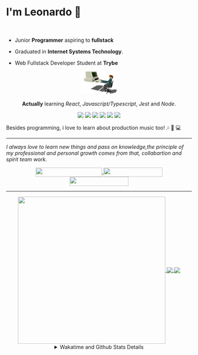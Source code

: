 # I'm Leonardo 🌈
<p align="center">
<img src="https://upload.wikimedia.org/wikipedia/en/thumb/0/05/Flag_of_Brazil.svg/1200px-Flag_of_Brazil.svg.png" width=20 height=15 / >
<img src="https://upload.wikimedia.org/wikipedia/commons/2/2b/Bandeira_do_estado_de_S%C3%A3o_Paulo.svg" width=20 height=15 / >
</p>

- Junior <b>Programmer</b> aspiring to <b>fullstack</b>

- Graduated in <b>Internet Systems Technology</b>.

- Web Fullstack Developer Student at <b>Trybe</b>

<div align="center">

<img src="./img/computer.gif" width="100px">

**Actually** learning _React_, _Javascript/Typescript_, _Jest_ and  _Node_. 

</div>
       
<p align="center">
<img src="https://badges.aleen42.com/src/react.svg">
<img src="https://badges.aleen42.com/src/redux.svg"> 
<img src="https://badges.aleen42.com/src/javascript.svg">
<img src="https://badges.aleen42.com/src/typescript.svg">
<img src="https://badges.aleen42.com/src/jest_1.svg">
<img src="https://badges.aleen42.com/src/node.svg">
<br>
</p>

Besides programming, i love to learn about production music too! :notes: :musical_keyboard: :computer:

* * *

<i>I always love to learn new things and pass on knowledge,the principle of my professional and personal growth comes from that, collabartion and spirit team work.</i><br>

<div align="center">
       
<a href="https://www.linkedin.com/in/lcds90/">
  <img align="center" src="https://img.shields.io/static/v1?logo=linkedin&label=linkedin&message=lcds90&color=blue&style=for-the-badge" height=25 width=180/>
</a>
<a href="http://lcds.me">
  <img align="center" src="https://img.shields.io/static/v1?&label=Portflio&message=site&color=green&style=for-the-badge" height=25 width=160/>
</a>
<a href="mailto:lcds90@gmail.com">
  <img align="center" src="https://img.shields.io/static/v1?&logo=gmail&label=Send&message=Email&color=red&style=for-the-badge" height=25 width=160/>
</a>
       
</div>

* * *

<div align="center">
<a href="https://wakatime.com/@lcds90">
  <img align="center" src="https://github-readme-stats.vercel.app/api/top-langs/?username=lcds90&langs_count=10&theme=gruvbox&layout=compact&include_all_commits=true" height="400px" width="400px"/>
</a>
<a href="https://wakatime.com/@lcds90">
  <img align="center" src="https://github-readme-stats.vercel.app/api?username=lcds90&count_private=true&theme=gruvbox"/>
</a>
<a href="https://wakatime.com/@lcds90">
  <img align="center" src="https://github-readme-stats.vercel.app/api/wakatime?username=lcds90&theme=gruvbox&layout=compact"/>
</a>
       
<details>
       <summary>Wakatime and Github Stats Details</summary>
       <div align="justify">
              
<!--START_SECTION:waka-->
![Profile Views](http://img.shields.io/badge/Profile%20Views-36-blue)

**🐱 My GitHub Data** 

> 🏆 753 Contributions in the Year 2021
 > 
> 📦 543.4 kB Used in GitHub's Storage 
 > 
> 💼 Opted to Hire
 > 
> 📜 56 Public Repositories 
 > 
> 🔑 39 Private Repositories  
 > 
**I'm a Night 🦉** 

```text
🌞 Morning    85 commits     ████░░░░░░░░░░░░░░░░░░░░░   18.85% 
🌆 Daytime    139 commits    ███████░░░░░░░░░░░░░░░░░░   30.82% 
🌃 Evening    114 commits    ██████░░░░░░░░░░░░░░░░░░░   25.28% 
🌙 Night      113 commits    ██████░░░░░░░░░░░░░░░░░░░   25.06%

```
📅 **I'm Most Productive on Saturday** 

```text
Monday       91 commits     █████░░░░░░░░░░░░░░░░░░░░   20.18% 
Tuesday      60 commits     ███░░░░░░░░░░░░░░░░░░░░░░   13.3% 
Wednesday    31 commits     █░░░░░░░░░░░░░░░░░░░░░░░░   6.87% 
Thursday     31 commits     █░░░░░░░░░░░░░░░░░░░░░░░░   6.87% 
Friday       56 commits     ███░░░░░░░░░░░░░░░░░░░░░░   12.42% 
Saturday     92 commits     █████░░░░░░░░░░░░░░░░░░░░   20.4% 
Sunday       90 commits     █████░░░░░░░░░░░░░░░░░░░░   19.96%

```


📊 **This Week I Spent My Time On** 

```text
⌚︎ Time Zone: America/Sao_Paulo

💬 Programming Languages: 
JSX                      6 hrs 52 mins       ██████░░░░░░░░░░░░░░░░░░░   26.9% 
CSS                      6 hrs 48 mins       ██████░░░░░░░░░░░░░░░░░░░   26.64% 
Markdown                 5 hrs 16 mins       █████░░░░░░░░░░░░░░░░░░░░   20.63% 
JavaScript               4 hrs 52 mins       ████░░░░░░░░░░░░░░░░░░░░░   19.09% 
HTML                     1 hr 27 mins        █░░░░░░░░░░░░░░░░░░░░░░░░   5.73%

🔥 Editors: 
VS Code                  25 hrs 32 mins      █████████████████████████   100.0%

🐱‍💻 Projects: 
sd-013-a-project-recipes-8 hrs 57 mins       ████████░░░░░░░░░░░░░░░░░   35.09% 
grid-trybe               5 hrs 35 mins       █████░░░░░░░░░░░░░░░░░░░░   21.9% 
github-offensive         4 hrs 46 mins       ████░░░░░░░░░░░░░░░░░░░░░   18.69% 
css-course-grid          3 hrs 5 mins        ███░░░░░░░░░░░░░░░░░░░░░░   12.1% 
sd-013-a-project-starwars2 hrs 19 mins       ██░░░░░░░░░░░░░░░░░░░░░░░   9.08%

💻 Operating System: 
Linux                    25 hrs 32 mins      █████████████████████████   100.0%

```

**I Mostly Code in JavaScript** 

```text
JavaScript               34 repos            ██████████░░░░░░░░░░░░░░░   40.0% 
HTML                     15 repos            ████░░░░░░░░░░░░░░░░░░░░░   17.65% 
TypeScript               14 repos            ████░░░░░░░░░░░░░░░░░░░░░   16.47% 
CSS                      6 repos             █░░░░░░░░░░░░░░░░░░░░░░░░   7.06% 
PHP                      5 repos             █░░░░░░░░░░░░░░░░░░░░░░░░   5.88%

```


**Timeline**

![Chart not found](https://raw.githubusercontent.com/lcds90/lcds90/main/charts/bar_graph.png) 


 Last Updated on 13/10/2021
<!--END_SECTION:waka-->
              
              
   </div>
</details>
       
       
</div>
